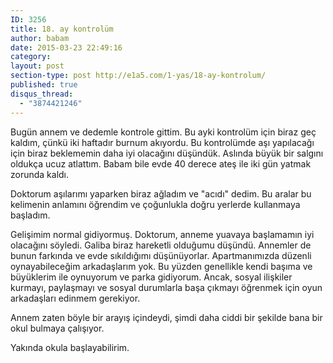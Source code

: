```yaml
---
ID: 3256
title: 18. ay kontrolüm
author: babam
date: 2015-03-23 22:49:16
category:
layout: post
section-type: post http://e1a5.com/1-yas/18-ay-kontrolum/
published: true
disqus_thread:
  - "3874421246"
---
```

Bugün annem ve dedemle kontrole gittim. Bu ayki kontrolüm için biraz geç kaldım, çünkü iki haftadır burnum akıyordu. Bu kontrolümde aşı yapılacağı için biraz beklememin daha iyi olacağını düşündük. Aslında büyük bir salgını oldukça ucuz atlattım. Babam bile evde 40 derece ateş ile iki gün yatmak zorunda kaldı.

Doktorum aşılarımı yaparken biraz ağladım ve "acıdı" dedim. Bu aralar bu kelimenin anlamını öğrendim ve çoğunlukla doğru yerlerde kullanmaya başladım.

Gelişimim normal gidiyormuş. Doktorum, anneme yuavaya başlamamın iyi olacağını söyledi. Galiba biraz hareketli olduğumu düşündü. Annemler de bunun farkında ve evde sıkıldığımı düşünüyorlar. Apartmanımızda düzenli oynayabileceğim arkadaşlarım yok. Bu yüzden genellikle kendi başıma ve büyüklerim ile oynuyorum ve parka gidiyorum. Ancak, sosyal ilişkiler kurmayı, paylaşmayı ve sosyal durumlarla başa çıkmayı öğrenmek için oyun arkadaşları edinmem gerekiyor.

Annem zaten böyle bir arayış içindeydi, şimdi daha ciddi bir şekilde bana bir okul bulmaya çalışıyor.

Yakında okula başlayabilirim.
